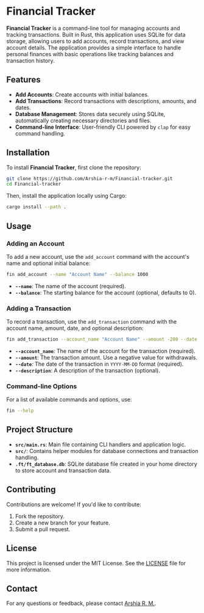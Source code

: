 # Financial Tracker

**Financial Tracker** is a command-line tool for managing accounts and tracking transactions. Built in Rust, this application uses SQLite for data storage, allowing users to add accounts, record transactions, and view account details. The application provides a simple interface to handle personal finances with basic operations like tracking balances and transaction history.

## Features

- **Add Accounts**: Create accounts with initial balances.
- **Add Transactions**: Record transactions with descriptions, amounts, and dates.
- **Database Management**: Stores data securely using SQLite, automatically creating necessary directories and files.
- **Command-line Interface**: User-friendly CLI powered by `clap` for easy command handling.

## Installation

To install **Financial Tracker**, first clone the repository:

```bash
git clone https://github.com/Arshia-r-m/Financial-tracker.git
cd Financial-tracker
```

Then, install the application locally using Cargo:

```bash
cargo install --path .
```

## Usage

### Adding an Account

To add a new account, use the `add_account` command with the account's name and optional initial balance:

```bash
fin add_account --name "Account Name" --balance 1000
```

- **`--name`**: The name of the account (required).
- **`--balance`**: The starting balance for the account (optional, defaults to 0).

### Adding a Transaction

To record a transaction, use the `add_transaction` command with the account name, amount, date, and optional description:

```bash
fin add_transaction --account_name "Account Name" --amount -200 --date "2023-11-01" --description "Grocery shopping"
```

- **`--account_name`**: The name of the account for the transaction (required).
- **`--amount`**: The transaction amount. Use a negative value for withdrawals.
- **`--date`**: The date of the transaction in `YYYY-MM-DD` format (required).
- **`--description`**: A description of the transaction (optional).

### Command-line Options

For a list of available commands and options, use:

```bash
fin --help
```

## Project Structure

- **`src/main.rs`**: Main file containing CLI handlers and application logic.
- **`src/`**: Contains helper modules for database connections and transaction handling.
- **`.ft/ft_database.db`**: SQLite database file created in your home directory to store account and transaction data.

## Contributing

Contributions are welcome! If you'd like to contribute:

1. Fork the repository.
2. Create a new branch for your feature.
3. Submit a pull request.

## License

This project is licensed under the MIT License. See the [LICENSE](LICENSE) file for more information.

## Contact

For any questions or feedback, please contact [Arshia R. M.](https://github.com/Arshia-r-m).